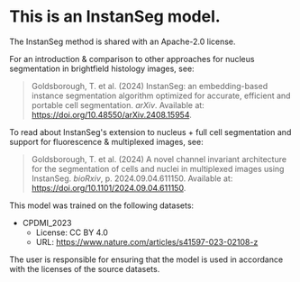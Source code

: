 # This is an InstanSeg model. 
The InstanSeg method is shared with an Apache-2.0 license.

For an introduction & comparison to other approaches for nucleus segmentation in brightfield histology images, see: 
 > Goldsborough, T. et al. (2024) InstanSeg: an embedding-based instance segmentation algorithm optimized for accurate, efficient and portable cell segmentation. _arXiv_. Available at: https://doi.org/10.48550/arXiv.2408.15954. 

 To read about InstanSeg's extension to nucleus + full cell segmentation and support for fluorescence & multiplexed images, see: 
 > Goldsborough, T. et al. (2024) A novel channel invariant architecture for the segmentation of cells and nuclei in multiplexed images using InstanSeg. _bioRxiv_, p. 2024.09.04.611150. Available at: https://doi.org/10.1101/2024.09.04.611150. 

 This model was trained on the following datasets: 
- CPDMI_2023 
  - License: CC BY 4.0 
  - URL: https://www.nature.com/articles/s41597-023-02108-z 

 The user is responsible for ensuring that the model is used in accordance with the licenses of the source datasets. 
